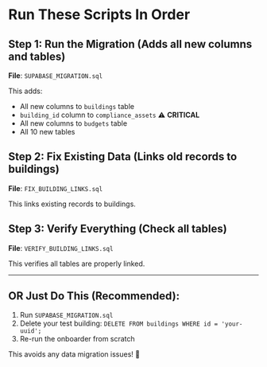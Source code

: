 # Run These Scripts In Order

## Step 1: Run the Migration (Adds all new columns and tables)
**File**: `SUPABASE_MIGRATION.sql`

This adds:
- All new columns to `buildings` table
- `building_id` column to `compliance_assets` ⚠️ **CRITICAL**
- All new columns to `budgets` table
- All 10 new tables

## Step 2: Fix Existing Data (Links old records to buildings)
**File**: `FIX_BUILDING_LINKS.sql`

This links existing records to buildings.

## Step 3: Verify Everything (Check all tables)
**File**: `VERIFY_BUILDING_LINKS.sql`

This verifies all tables are properly linked.

---

## OR Just Do This (Recommended):

1. Run `SUPABASE_MIGRATION.sql`
2. Delete your test building: `DELETE FROM buildings WHERE id = 'your-uuid';`
3. Re-run the onboarder from scratch

This avoids any data migration issues! 🚀

